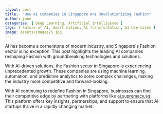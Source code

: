 ```yaml
---
layout: post
title:  "How AI Companies in Singapore Are Revolutionizing Fashion"
author: jane
categories: [ Deep Learning, Artificial Intelligence ]
tags: [ Future of AI, Smart Cities, AI Transformation, AI Use Cases ]
image: assets/images/5.jpg
---
```


AI has become a cornerstone of modern industry, and Singapore's Fashion sector is no exception. This post highlights the leading AI companies reshaping Fashion with groundbreaking technologies and solutions.

With AI-driven solutions, the Fashion sector in Singapore is experiencing unprecedented growth. These companies are using machine learning, automation, and predictive analytics to solve complex challenges, making the industry more competitive and forward-looking.

With AI continuing to redefine Fashion in Singapore, businesses can find their competitive edge by partnering with platforms like <a href="https://ai.supremacy.sg" target="_blank"> ai.supremacy.sg </a>. This platform offers key insights, partnerships, and support to ensure that AI startups thrive in a rapidly changing market.

